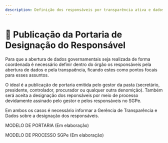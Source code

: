 ```yaml
---
description: Definição dos responsáveis por transparência ativa e dados abertos no órgão
---
```


# 📃 Publicação da Portaria de Designação do Responsável

Para que a abertura de dados governamentais seja realizada de forma coordenada é necessário definir dentro do órgão os responsáveis pela abertura de dados e pela transpaência, ficando estes como pontos focais para esses assuntos.

O ideal é a publicação de portaria emitida pelo gestor da pasta (secretário, presidente, controlador, procurador ou qualquer outra denomição). Também será aceita a designação dos reponsáveis por meio de processo devidamente assinado pelo gestor e pelos responsáveis no SGPe.

Em ambos os casos é necessário informar a Gerência de Transparência e Dados sobre a designação dos responsáveis.

MODELO DE PORTARIA (Em elaboração)

MODELO DE PROCESSO SGPe (Em elaboração)
